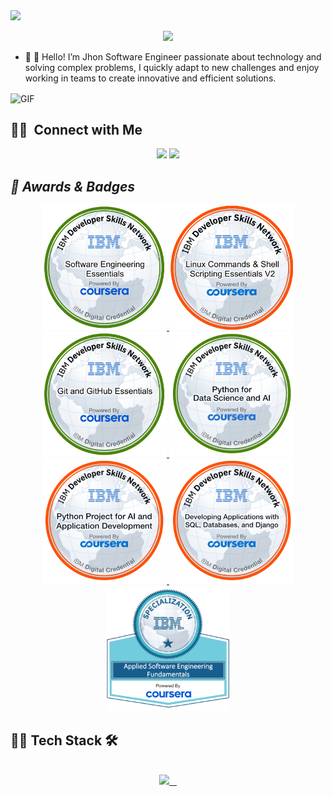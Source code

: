 <!--  Profile Widget  -->

<!-- Reference: https://github.com/Jurredr/github-widgetbox -->
<a href="https://github.com/jhonmaldonado5454">
    <img height="auto" width="auto" src="https://github-widgetbox.vercel.app/api/profile?username=jhonmaldonado5454&data=followers,repositories,stars,commits&theme=carbon">
</a>

<!-- -------Header------- -->

<p align="center">
  <img src="https://readme-typing-svg.demolab.com/?lines=Data Analyst;Machine Learning; Python;Always%20learning%20new%20things&font=Fira%20Code&center=true&width=440&height=45&color=#fece00&vCenter=true&size=40&pause=1000">
</p>


<!-- Bio -->
- 👋 👋 Hello! I’m Jhon
Software Engineer passionate about technology and solving complex problems, I quickly adapt to new challenges and enjoy working in teams to create innovative and efficient solutions.


<img align="center"  alt="GIF" src="/Codr.gif"   width="400px" height="auto"  />

## 🤝🏻 &nbsp;Connect with Me
<div align="center" >
<a target="_blank" href="https://www.linkedin.com/in/jhonmaldonado54/"><img src="https://img.shields.io/badge/-jhonmaldonado54-0077B5?style=flat&logo=Linkedin&logoColor=white"/></a>
<a target="_blank" href="mailto:jhonmaldonado54@gmail.com"><img src="https://img.shields.io/badge/-jhonmaldonado54@gmail.com-D14836?style=flat&logo=Gmail&logoColor=white"/></a>
</div>


<h2><i>🏅 Awards &  Badges</i></h2>
<div align="center">
    
   <a href="https://www.credly.com/earner/earned/badge/ae1d7505-1739-42bc-ac04-cadbb59c5bf6">
    <img height="200px" src="Software Engineering Essentials.png">
   </a>
   
   <a href="https://www.credly.com/earner/earned/badge/a66ef02d-d4df-4c8c-bdaa-f85ded694f20">
    <img height="200px" src="Linux Commands & Shell Scripting Essentials V2.png">
   </a>

   <a href="https://www.credly.com/earner/earned/badge/88c69685-ebdd-4f2e-88c8-7df285ce7327">
    <img height="200px" src="Git and GitHub Essentials.png">
   </a>

   <a href="https://www.credly.com/earner/earned/badge/49cb78b5-776d-4521-b99f-7ce706306f53">
    <img height="200px" src="Python_for_Data_Sci_and_AI_Foundational.png">
   </a>

   <a href="https://www.credly.com/earner/earned/badge/77d1c4e3-a458-42b6-8ab2-fde02b1fb64b">
    <img height="200px" src="Python_Project_for_AI_and_Application_Development.png">
   </a>
   
   <a href="https://www.credly.com/earner/earned/badge/09aaba65-d2ad-463d-95d9-ca143f87cde5">
    <img height="200px" src="Developing_Applications_with_SQL__Databases__and_Django.png">
   </a>

   <a href="https://www.credly.com/earner/earned/badge/09aaba65-d2ad-463d-95d9-ca143f87cde5">
    <img height="200px" src="Applied Software Engineering Fundamentals.png">
   </a>
    
</div>


## 🧑‍💻 Tech Stack 🛠️

<!-- tech stack -->

<!-- reference = https://github.com/tandpfun/skill-icons -->
<br>
<div align="center">
  <a href="https://github.com/jhonmaldonado5454">
    <img src="https://skillicons.dev/icons?i=python,flask,django,kubernetes,docker,linux,vscode,git,github,stackoverflow,vscodeqt&perline=5" />
  </a>
</div>
